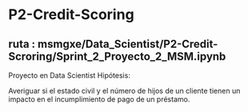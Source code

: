 # P2-Credit-Scoring
## ruta : msmgxe/Data_Scientist/P2-Credit-Scroring/Sprint_2_Proyecto_2_MSM.ipynb
Proyecto en Data Scientist
Hipótesis:

Averiguar si el estado civil y el número de hijos de un cliente tienen un impacto en el incumplimiento de pago de un préstamo.
